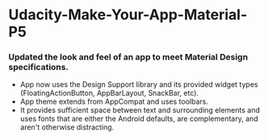 # Udacity-Make-Your-App-Material-P5
### Updated the look and feel of an app to meet Material Design specifications.

* App now uses the Design Support library and its provided widget types (FloatingActionButton, AppBarLayout, SnackBar, etc).
* App theme extends from AppCompat and uses toolbars.
* It provides sufficient space between text and surrounding elements and uses fonts that are either the Android defaults,
  are complementary, and aren't otherwise distracting.
